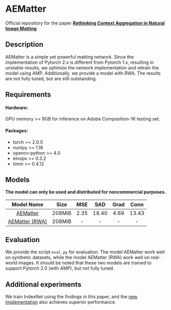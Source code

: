 # AEMatter 

Official repository for the paper [**Rethinking Context Aggregation in Natural Image Matting**](https://arxiv.org/abs/2304.01171)

## Description

AEMatter is a simple yet powerful matting network.
Since the implementation of Pytorch 2.x is different from Pytorch 1.x, resulting in unstable results, we optimize the network implementation and retrain the model using AMP. Additionally, we provide a model with RWA. The results are not fully tuned, but are still outstanding.

## Requirements
#### Hardware:

GPU memory >= 9GB for inference on Adobe Composition-1K testing set.

#### Packages:

- torch >= 2.0.0
- numpy >= 1.16
- opencv-python >= 4.0
- einops >= 0.3.2
- timm >= 0.4.12

## Models
**The model can only be used and distributed for noncommercial purposes.** 

| Model Name  |   Size   | MSE | SAD | Grad | Conn |
| :------------: |:-----------:| :----:|:---:|:---:|:---:|
| [AEMatter](https://mega.nz/file/nZRwQQhY#-XRJIPK4hKch2ZRvbc9owVpdBzoCeI818jK5MbjLC8o) | 208MiB | 2.35 | 18.40 | 4.69 | 13.43 |
| [AEMatter (RWA)](https://mega.nz/file/mVIUATIC#kBQhbHKq9op5KmCbQ5NB-klS7bpl8H_ba4PycsBlkiQ) | 208MiB | - | - | - | - |

## Evaluation
We provide the script `eval.py`  for evaluation. The model AEMatter work well on synthetic datasets, while the model AEMatter (RWA) work well on real-world images. It should be noted that these two models are trained to support Pytorch 2.0 (with AMP), but not fully tuned.

## Additional experiments

We train IndexNet using the findings in this paper, and the [new implementation](https://github.com/QLYoo/YAIndexNet) also achieves superior performance.

